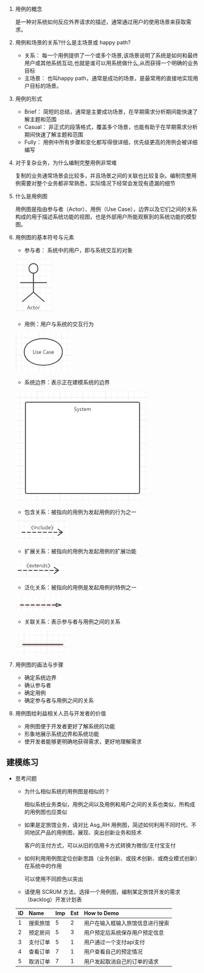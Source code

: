 1. 用例的概念

    是一种对系统如何反应外界请求的描述，通常通过用户的使用场景来获取需求。

2. 用例和场景的关系?什么是主场景或 happy path?
    + 关系： 每一个用例提供了一个或多个场景,该场景说明了系统是如何和最终用户或其他系统互动,也就是谁可以用系统做什么,从而获得一个明确的业务目标
    + 主场景： 也叫happy path，通常是成功的场景，是最常用的直接地实现用户目标的场景。

3. 用例的形式
    + Brief：  简短的总结，通常是主要成功场景，在早期需求分析期间能快速了解主题和范围
    + Casual： 非正式的段落格式，覆盖多个场景，也能有助于在早期需求分析期间快速了解主题和范围
    + Fully：  用例中所有步骤和变化都写得很详细，优先级更高的用例会被详细编写

4. 对于复杂业务，为什么编制完整用例非常难

    复制的业务通常场景会比较多，并且场景之间的关联也比较复杂。编制完整用例需要对整个业务都非常熟悉，实际情况下经常会发现有遗漏的细节

5. 什么是用例图

    用例图是指由参与者（Actor）、用例（Use Case），边界以及它们之间的关系构成的用于描述系统功能的视图，也是外部用户所能观察到的系统功能的模型图。

6. 用例图的基本符号与元素
    + 参与者： 系统中的用户，即与系统交互的对象

    ![actor](https://raw.githubusercontent.com/SO4P/HW6/master/actor.PNG)
    + 用例：用户与系统的交互行为

    ![use](https://raw.githubusercontent.com/SO4P/HW6/master/usecase.PNG)
    + 系统边界：表示正在建模系统的边界

    ![board](https://raw.githubusercontent.com/SO4P/HW6/master/board.PNG)
    + 包含关系：被指向的用例为发起用例的行为之一

    ![include](https://raw.githubusercontent.com/SO4P/HW6/master/include.PNG)
    + 扩展关系：被指向的用例为发起用例的扩展功能

    ![extends](https://raw.githubusercontent.com/SO4P/HW6/master/extends.PNG)
    + 泛化关系：被指向的用例是发起用例的特例之一

    ![fanhua](https://raw.githubusercontent.com/SO4P/HW6/master/fanhua.PNG)
    + 关联关系：表示参与者与用例之间的关系

    ![guanlian](https://raw.githubusercontent.com/SO4P/HW6/master/guanlian.PNG)

7. 用例图的画法与步骤
    + 确定系统边界
    + 确认参与者
    + 确定用例
    + 确定参与者与用例之间的关系

8. 用例图给利益相关人员与开发者的价值
    + 用例图便于开发者更好了解系统的功能
    + 形象地展示系统边界和系统功能
    + 使开发者能够更明确地获得需求，更好地理解需求

## 建模练习
+ 思考问题
    + 为什么相似系统的用例图是相似的？

        相似系统业务类似，用例之间以及用例和用户之间的关系也类似，所构成的用例图也应类似
    + 如果是定旅馆业务，请对比 Asg_RH 用例图，简述如何利用不同时代、不同地区产品的用例图，展现、突出创新业务和技术

        客户的支付方式，可以从旧的信用卡方式转换为微信/支付宝支付
    + 如何利用用例图定位创新思路（业务创新、或技术创新、或商业模式创新）在系统中的作用

        可以使用不同颜色以突出
    + 请使用 SCRUM 方法，选择一个用例图，编制某定旅馆开发的需求（backlog）开发计划表

    |ID|Name|Imp|Est|How to Demo|
    |---|---|---|---|---|
    |1|搜索旅馆|5|2|用户在输入框输入旅馆信息进行搜索|
    |2|预定房间|5|3|用户预定后系统保存用户预定信息|
    |3|支付订单|5|1|用户通过一个支付api支付|
    |4|查看订单|7|1|用户查看自己的预定情况|
    |5|取消订单|7|1|用户发起取消自己的订单的请求|

